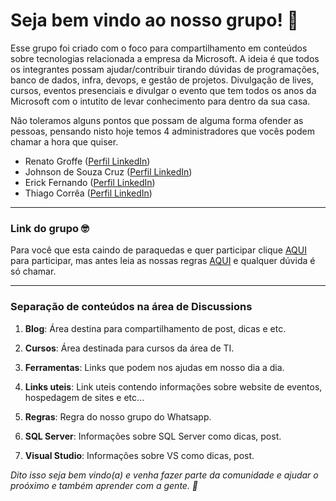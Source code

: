 # Seja bem vindo ao nosso grupo! 💙

Esse grupo foi criado com o foco para compartilhamento em conteúdos sobre tecnologias relacionada a empresa da Microsoft.
A ideia é que todos os integrantes possam ajudar/contribuir tirando dúvidas de programações, banco de dados, infra, devops, e gestão de projetos.
Divulgação de lives, cursos, eventos presenciais e divulgar o evento que tem todos os anos da Microsoft com o intutito de levar conhecimento para dentro da sua casa.

Não toleramos alguns pontos que possam de alguma forma ofender as pessoas, pensando nisto hoje temos 4 administradores que vocês podem chamar a hora que quiser.

- Renato Groffe ([Perfil LinkedIn](https://www.linkedin.com/in/renatogroffe/ "Perfil LinkedIn"))
- Johnson de Souza Cruz ([Perfil LinkedIn](https://www.linkedin.com/in/johnsonsouzacruz/ "Perfil LinkedIn"))
- Erick Fernando ([Perfil LinkedIn](https://www.linkedin.com/in/erickfernandorodrigues/ "Perfil LinkedIn"))
- Thiago Corrêa ([Perfil LinkedIn](hhttps://www.linkedin.com/in/thiagocorreab/ "Perfil LinkedIn"))

---
### Link do grupo 🤓
Para você que esta caindo de paraquedas e quer participar clique [AQUI](https://chat.whatsapp.com/BtEynUIfXORKwneR8BQ8qA "AQUI") para participar, mas antes leia as nossas regras [AQUI](https://github.com/thiagocorreabotelho/tecnologias-microsoft/discussions/1 "AQUI") e qualquer dúvida é só chamar.

---

### Separação de conteúdos na área de Discussions

1. **Blog**: Área destina para compartilhamento de post, dicas e etc.

2. **Cursos**: Área destinada para cursos da área de TI.

3.  **Ferramentas**: Links que podem nos ajudas em nosso dia a dia.

4. **Links uteis**: Link uteis contendo informações sobre website de eventos, hospedagem de sites e etc...

5. **Regras**: Regra do nosso grupo do Whatsapp.

6. **SQL Server**: Informações sobre SQL Server como dicas, post.

7. **Visual Studio**: Informações sobre VS como dicas, post.

_Dito isso seja bem vindo(a) e venha fazer parte da comunidade e ajudar o proóximo e também aprender com a gente. 💙_

